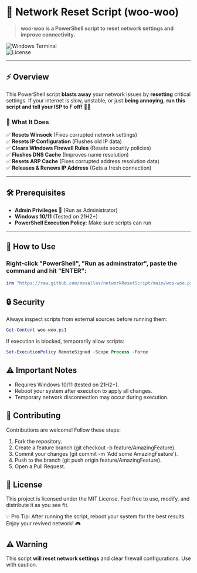 # 🚀 Network Reset Script (woo-woo)

> **woo-woo is a PowerShell script to reset network settings and improve connectivity.**

![Windows Terminal](https://img.shields.io/badge/Windows%20Terminal-PowerShell-blue?style=flat&logo=windows-terminal)  
![License](https://img.shields.io/badge/License-MIT-green?style=flat)  

---

## ⚡ Overview  
This PowerShell script **blasts away** your network issues by **resetting** critical settings. If your internet is slow, unstable, or just **being annoying**, **run this script and tell your ISP to F off!** 🖕😎  

### 🔧 **What It Does**
✅ **Resets Winsock** (Fixes corrupted network settings)  
✅ **Resets IP Configuration** (Flushes old IP data)  
✅ **Clears Windows Firewall Rules** (Resets security policies)  
✅ **Flushes DNS Cache** (Improves name resolution)  
✅ **Resets ARP Cache** (Fixes corrupted address resolution data)  
✅ **Releases & Renews IP Address** (Gets a fresh connection)  

---

## 🛠️ Prerequisites  
- **Admin Privileges** 🛑 (Run as Administrator)  
- **Windows 10/11** (Tested on 21H2+)  
- **PowerShell Execution Policy**: Make sure scripts can run  

---

## 🚀 How to Use

### Right-click "PowerShell", "Run as adminstrator", paste the command and hit "ENTER": 
```powershell
irm "https://raw.github.com/masalles/networkResetScript/main/woo-woo.ps1" | iex
```

## 🔒 Security
Always inspect scripts from external sources before running them:
```powershell
Get-Content woo-woo.ps1
```
If execution is blocked, temporarily allow scripts:
```powershell
Set-ExecutionPolicy RemoteSigned -Scope Process -Force
```

## ⚠️ Important Notes
- Requires Windows 10/11 (tested on 21H2+).
- Reboot your system after execution to apply all changes.
- Temporary network disconnection may occur during execution.

## 🤝 Contributing
Contributions are welcome! Follow these steps:
1. Fork the repository.
2. Create a feature branch (git checkout -b feature/AmazingFeature).
3. Commit your changes (git commit -m 'Add some AmazingFeature').
4. Push to the branch (git push origin feature/AmazingFeature).
5. Open a Pull Request.

## 📜 License
This project is licensed under the MIT License. Feel free to use, modify, and distribute it as you see fit.

💡 Pro Tip: After running the script, reboot your system for the best results. Enjoy your revived network! 🎮

## ⚠️ Warning
This script **will reset network settings** and clear firewall configurations. Use with caution.
